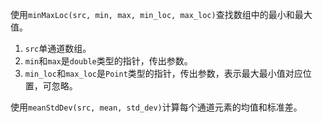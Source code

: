 使用`minMaxLoc(src, min, max, min_loc, max_loc)`查找数组中的最小和最大值。

1. `src`单通道数组。
2. `min`和`max`是`double`类型的指针，传出参数。
3. `min_loc`和`max_loc`是`Point`类型的指针，传出参数，表示最大最小值对应位置，可忽略。

使用`meanStdDev(src, mean, std_dev)`计算每个通道元素的均值和标准差。